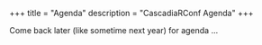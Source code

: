 +++
title = "Agenda"
description = "CascadiaRConf Agenda"
+++

Come back later (like sometime next year) for agenda ...
